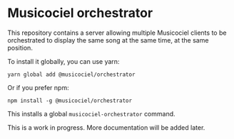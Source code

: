 Musicociel orchestrator
===

This repository contains a server allowing multiple Musicociel clients to be orchestrated to display the same song at the same time, at the same position.

To install it globally, you can use yarn:

```
yarn global add @musicociel/orchestrator
```

Or if you prefer npm:

```
npm install -g @musicociel/orchestrator
```

This installs a global `musicociel-orchestrator` command.

This is a work in progress. More documentation will be added later.
